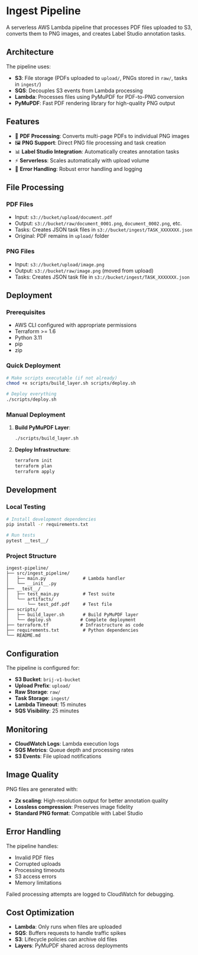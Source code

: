 # Ingest Pipeline

A serverless AWS Lambda pipeline that processes PDF files uploaded to S3, converts them to PNG images, and creates Label Studio annotation tasks.

## Architecture

The pipeline uses:
- **S3**: File storage (PDFs uploaded to `upload/`, PNGs stored in `raw/`, tasks in `ingest/`)
- **SQS**: Decouples S3 events from Lambda processing
- **Lambda**: Processes files using PyMuPDF for PDF-to-PNG conversion
- **PyMuPDF**: Fast PDF rendering library for high-quality PNG output

## Features

- 📄 **PDF Processing**: Converts multi-page PDFs to individual PNG images
- 🖼️ **PNG Support**: Direct PNG file processing and task creation
- 📊 **Label Studio Integration**: Automatically creates annotation tasks
- ⚡ **Serverless**: Scales automatically with upload volume
- 🔄 **Error Handling**: Robust error handling and logging

## File Processing

### PDF Files
- Input: `s3://bucket/upload/document.pdf`
- Output: `s3://bucket/raw/document_0001.png`, `document_0002.png`, etc.
- Tasks: Creates JSON task files in `s3://bucket/ingest/TASK_XXXXXXX.json`
- Original: PDF remains in `upload/` folder

### PNG Files
- Input: `s3://bucket/upload/image.png`
- Output: `s3://bucket/raw/image.png` (moved from upload)
- Tasks: Creates JSON task file in `s3://bucket/ingest/TASK_XXXXXXX.json`

## Deployment

### Prerequisites

- AWS CLI configured with appropriate permissions
- Terraform >= 1.6
- Python 3.11
- pip
- zip

### Quick Deployment

```bash
# Make scripts executable (if not already)
chmod +x scripts/build_layer.sh scripts/deploy.sh

# Deploy everything
./scripts/deploy.sh
```

### Manual Deployment

1. **Build PyMuPDF Layer**:
   ```bash
   ./scripts/build_layer.sh
   ```

2. **Deploy Infrastructure**:
   ```bash
   terraform init
   terraform plan
   terraform apply
   ```

## Development

### Local Testing

```bash
# Install development dependencies
pip install -r requirements.txt

# Run tests
pytest __test__/
```

### Project Structure

```
ingest-pipeline/
├── src/ingest_pipeline/
│   ├── main.py              # Lambda handler
│   └── __init__.py
├── __test__/
│   ├── test_main.py         # Test suite
│   └── artifacts/
│       └── test_pdf.pdf     # Test file
├── scripts/
│   ├── build_layer.sh       # Build PyMuPDF layer
│   └── deploy.sh           # Complete deployment
├── terraform.tf            # Infrastructure as code
├── requirements.txt         # Python dependencies
└── README.md
```

## Configuration

The pipeline is configured for:
- **S3 Bucket**: `brij-v1-bucket`
- **Upload Prefix**: `upload/`
- **Raw Storage**: `raw/`
- **Task Storage**: `ingest/`
- **Lambda Timeout**: 15 minutes
- **SQS Visibility**: 25 minutes

## Monitoring

- **CloudWatch Logs**: Lambda execution logs
- **SQS Metrics**: Queue depth and processing rates
- **S3 Events**: File upload notifications

## Image Quality

PNG files are generated with:
- **2x scaling**: High-resolution output for better annotation quality
- **Lossless compression**: Preserves image fidelity
- **Standard PNG format**: Compatible with Label Studio

## Error Handling

The pipeline handles:
- Invalid PDF files
- Corrupted uploads
- Processing timeouts
- S3 access errors
- Memory limitations

Failed processing attempts are logged to CloudWatch for debugging.

## Cost Optimization

- **Lambda**: Only runs when files are uploaded
- **SQS**: Buffers requests to handle traffic spikes
- **S3**: Lifecycle policies can archive old files
- **Layers**: PyMuPDF shared across deployments